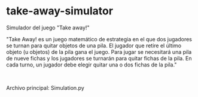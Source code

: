 # take-away-simulator

Simulador del juego "Take away!"
</br>

"Take Away! es un juego matemático de estrategia en el que dos jugadores se turnan para quitar objetos de una pila. El jugador que retire el último objeto (u objetos) de la pila gana el juego. Para jugar se necesitará una pila de nueve fichas y los jugadores se turnarán para quitar fichas de la pila. En cada turno, un jugador debe elegir quitar una o dos fichas de la pila." 

</br>

Archivo principal: Simulation.py
</br>
